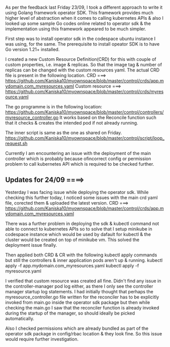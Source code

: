 As per the feedback last Friday 23/09, I took a different approach to write it using Golang framework operator SDK. This framework provides much
higher level of abstraction when it comes to calling kubernetes APIs & also I looked up some sample Go codes online related to operator sdk & the implementation using this
framework appeared to be much simpler. 

First step was to install operator sdk in the codespace ubuntu instance I was using, for the same. The prerequisite 
to install opeator SDK is to have Go version 1.21+ installed. 

I created a new Custom Resource Definition(CRD) for this with couple of custom properties, i.e. image & replicas. So that the image tag & number
of replicas can be changed with the custom resources yaml. The actual CRD file is present in the following location.
CRD ===> https://github.com/Kaniska10/myownspace/blob/master/control/crds/app.mydomain.com_myresources.yaml 
Custom resource ===> https://github.com/Kaniska10/myownspace/blob/master/control/crds/myresource.yaml

The go programme is in the following location:
https://github.com/Kaniska10/myownspace/blob/master/control/controllers/myresource_controller.go
It works based on the Reconcile function such that it checks & creates the intended pod if not already running.

The inner script is same as the one as shared on Friday.
https://github.com/Kaniska10/myownspace/blob/master/control/script/loop_request.sh 

Currently I am encountering an issue with the deployment of the main controller which is probably because ofincorrect config or permission problem to call kubernetes API which is required to be checked further. 

Updates for 24/09 ====>
--------------------------
Yesterday I was facing issue while deploying the operator sdk. While checking this further today, I noticed some issues with the main crd yaml file, corected them & uploaded the latest version.
CRD ===> https://github.com/Kaniska10/myownspace/blob/master/control/crds/app.mydomain.com_myresources.yaml

There was a further problem in deploying the sdk & kubectl command not able to connect to kubernetes APIs so to solve that I setup minikube in codespace instance which would be used by dafault for kubectl & the cluster would be created on top of minikube vm. This solved the deployment issue finally.

Then applied both CRD & CR with the following kubectl apply commands but still the controllers & inner application pods aren't up & running. 
kubectl apply -f app.mydomain.com_myresources.yaml
kubectl apply -f myresource.yaml

I verified that custom resource was created all fine. Didn't find any issue in the controller-manager pod log either, as there I only see the controller manager startup log statements. I had initially thought that perhaps the myresource_controller.go file written for the reconciler has to be explicitly invoked from main.go inside the operator sdk package but then while checking the main.go I saw that the reconciler function is already invoked during the startup of the manager, so should ideally be picked automatically.

Also I checked permissions which are already bundled as part of the operator sdk package in config/rbac location & they look fine. So this issue would require further investigation. 


